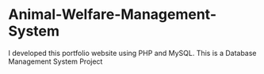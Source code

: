 # Animal-Welfare-Management-System
I developed this portfolio website using PHP and MySQL. This is a Database Management System Project
